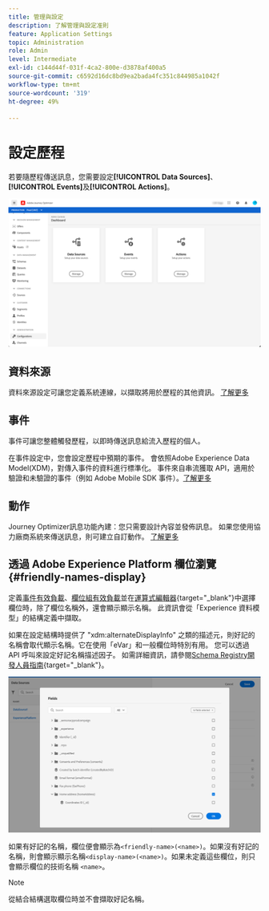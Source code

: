 ```yaml
---
title: 管理與設定
description: 了解管理與設定准則
feature: Application Settings
topic: Administration
role: Admin
level: Intermediate
exl-id: c144d44f-031f-4ca2-800e-d3878af400a5
source-git-commit: c6592d16dc8bd9ea2bada4fc351c844985a1042f
workflow-type: tm+mt
source-wordcount: '319'
ht-degree: 49%

---
```


# 設定歷程

若要隨歷程傳送訊息，您需要設定&#x200B;**[!UICONTROL Data Sources]**、**[!UICONTROL Events]**&#x200B;及&#x200B;**[!UICONTROL Actions]**。

![](../assets/admin-menu.png)

## 資料來源

資料來源設定可讓您定義系統連線，以擷取將用於歷程的其他資訊。 [了解更多](../../using/datasource/about-data-sources.md)

## 事件

事件可讓您整體觸發歷程，以即時傳送訊息給流入歷程的個人。

在事件設定中，您會設定歷程中預期的事件。 會依照Adobe Experience Data Model(XDM)，對傳入事件的資料進行標準化。 事件來自串流獲取 API，適用於驗證和未驗證的事件（例如 Adobe Mobile SDK 事件）。[了解更多](../../using/event/about-events.md)

## 動作

Journey Optimizer訊息功能內建：您只需要設計內容並發佈訊息。 如果您使用協力廠商系統來傳送訊息，則可建立自訂動作。 [了解更多](../../using/action/action.md)

## 透過 Adobe Experience Platform 欄位瀏覽 {#friendly-names-display}

定義[事件有效負載](../event/about-creating.md#define-the-payload-fields)、[欄位組有效負載](../datasource/configure-data-sources.md#define-field-groups)並在[運算式編輯器](https://experienceleague.adobe.com/docs/journeys/using/building-advanced-conditions-journeys/expressionadvanced.html?lang=zh-Hant){target=&quot;_blank&quot;}中選擇欄位時，除了欄位名稱外，還會顯示顯示名稱。 此資訊會從「Experience 資料模型」的結構定義中擷取。

如果在設定結構時提供了 &quot;xdm:alternateDisplayInfo&quot; 之類的描述元，則好記的名稱會取代顯示名稱。它在使用「eVar」和一般欄位時特別有用。 您可以透過 API 呼叫來設定好記名稱描述因子。 如需詳細資訊，請參閱[Schema Registry開發人員指南](https://experienceleague.adobe.com/docs/experience-platform/xdm/api/getting-started.html?lang=zh-Hant){target=&quot;_blank&quot;}。

![](../assets/xdm-from-descriptors.png)

如果有好記的名稱，欄位便會顯示為`<friendly-name>(<name>)`。如果沒有好記的名稱，則會顯示顯示名稱`<display-name>(<name>)`。如果未定義這些欄位，則只會顯示欄位的技術名稱 `<name>`。

>[!NOTE]
>
>從結合結構選取欄位時並不會擷取好記名稱。
